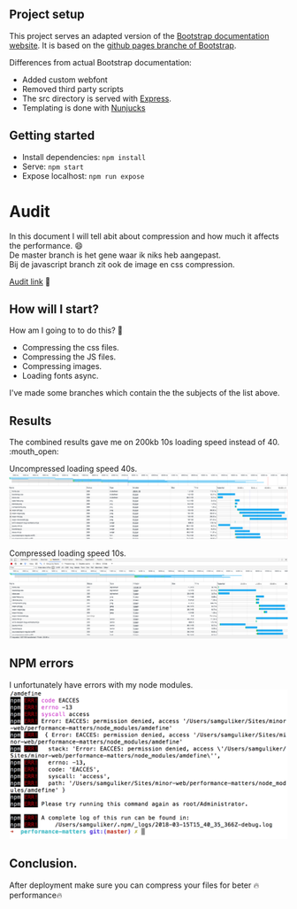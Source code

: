 ## Project setup

This project serves an adapted version of the [Bootstrap documentation website](http://getbootstrap.com/). It is based on the [github pages branche of Bootstrap](https://github.com/twbs/bootstrap/tree/gh-pages).

Differences from actual Bootstrap documentation:

- Added custom webfont
- Removed third party scripts
- The src directory is served with [Express](https://expressjs.com/).
- Templating is done with [Nunjucks](https://mozilla.github.io/nunjucks/)

## Getting started
- Install dependencies: `npm install`
- Serve: `npm start`
- Expose localhost: `npm run expose`

# Audit
In this document I will tell abit about compression and how much it
affects the performance. :smile:  
De master branch is het gene waar ik niks heb aangepast.  
Bij de javascript branch zit ook de image en css compression.  

[Audit link](audit.md) :eyes:

## How will I start?
How am I going to to do this? :thinking:

* Compressing the css files.
* Compressing the JS files.
* Compressing images.
* Loading fonts async.  

I've made some branches which contain the the subjects of the list above.

## Results
The combined results gave me on 200kb 10s loading speed
instead of 40. :mouth_open:  

Uncompressed loading speed 40s.
![uncompressed](uncompressed.png)  

Compressed loading speed 10s.  
![compression](compression.png)

## NPM errors
I unfortunately have errors with my node modules.
![Errors](errors.png)

## Conclusion.
After deployment make sure you can compress your files for beter :fire:performance:fire:
